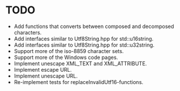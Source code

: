 TODO
====
* Add functions that converts between composed and decomposed characters.
* Add interfaces similar to Utf8String.hpp for std::u16string.
* Add interfaces similar to Utf8String.hpp for std::u32string.
* Support more of the iso-8859 character sets.
* Support more of the Windows code pages.
* Implement unescape XML_TEXT and XML_ATTRIBUTE.
* Implement escape URL.
* Implement unescape URL.
* Re-implement tests for replaceInvalidUtf16-functions.
